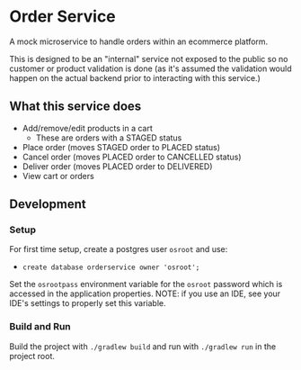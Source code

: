 # Order Service
A mock microservice to handle orders within an ecommerce platform.

This is designed to be an "internal" service not exposed to the public so no customer or product validation is done (as it's assumed the validation would happen on the actual backend prior to interacting with this service.)

## What this service does
* Add/remove/edit products in a cart
  * These are orders with a STAGED status
* Place order (moves STAGED order to PLACED status)
* Cancel order (moves PLACED order to CANCELLED status)
* Deliver order (moves PLACED order to DELIVERED)
* View cart or orders

## Development
### Setup
For first time setup, create a postgres user `osroot` and use:
* `create database orderservice owner 'osroot';`

Set the `osrootpass` environment variable for the `osroot` password which is accessed in the application properties. NOTE: if you use an IDE, see your IDE's settings to properly set this variable.

### Build and Run
Build the project with `./gradlew build` and run with `./gradlew run` in the project root.